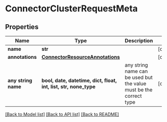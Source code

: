 # ConnectorClusterRequestMeta


## Properties
Name | Type | Description | Notes
------------ | ------------- | ------------- | -------------
**name** | **str** |  | [optional] 
**annotations** | [**ConnectorResourceAnnotations**](ConnectorResourceAnnotations.md) |  | [optional] 
**any string name** | **bool, date, datetime, dict, float, int, list, str, none_type** | any string name can be used but the value must be the correct type | [optional]

[[Back to Model list]](../README.md#documentation-for-models) [[Back to API list]](../README.md#documentation-for-api-endpoints) [[Back to README]](../README.md)


